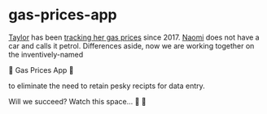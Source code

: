 # gas-prices-app

[Taylor](https://github.com/aibhleog) has been [tracking her gas prices](https://github.com/aibhleog/gas-prices) since 2017. [Naomi](https://github.com/Istaisa) does not have a car and calls it petrol.
Differences aside, now we are working together on the inventively-named

:star2: Gas Prices App :star2:

to eliminate the need to retain pesky recipts for data entry.

Will we succeed? 
Watch this space...
🚙 🚗

